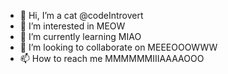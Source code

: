 - 👋 Hi, I’m a cat @codeIntrovert
- 👀 I’m interested in MEOW
- 🌱 I’m currently learning MIAO
- 💞️ I’m looking to collaborate on MEEEOOOWWW
- 📫 How to reach me MMMMMMIIIAAAAOOO

<!---
codeIntrovert/codeIntrovert is a ✨ special ✨ repository because its `README.md` (this file) appears on your GitHub profile.
You can click the Preview link to take a look at your changes.
--->
